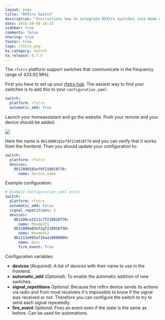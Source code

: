 ```yaml
---
layout: page
title: "RFXtrx Switch"
description: "Instructions how to integrate RFXtrx switches into Home Assistant."
date: 2015-10-08 10:15
sidebar: true
comments: false
sharing: true
footer: true
logo: rfxtrx.png
ha_category: Switch
ha_release: 0.7.5
---
```


The `rfxtrx` platform support switches that communicate in the frequency range of 433.92 MHz.

First you have to set up your [rfxtrx hub](/components/rfxtrx/).
The easiest way to find your switches is to add this to your `configuration.yaml`:

```yaml
switch:
  platform: rfxtrx
  automatic_add: True
```

Launch your homeassistant and go the website.
Push your remote and your device should be added:

<p class='img'>
<img src='/images/components/rfxtrx/switch.png' />
</p>

Here the name is `0b11000102ef9f210010f70` and you can verify that it works from the frontend.
Then you should update your configuration to:

```yaml
switch:
  platform: rfxtrx
  devices:
    0b11000102ef9f210010f70:
      name: device_name
```

Example configuration:

```yaml
# Example configuration.yaml entry
switch:
  platform: rfxtrx
  automatic_add: False
  signal_repetitions: 2
  devices:
    0b1100ce3213c7f210010f70:
      name: Movment1
    0b11000a02ef2gf210010f50:
      name: Movment2
    0b1111e003af16aa10000060:
      name: Door
      fire_event: True
```

Configuration variables:

- **devices** (*Required*): A list of devices with their name to use in the frontend.
- **automatic_add** (*Optional*): To enable the automatic addition of new switches.
- **signal_repetitions** *Optional*: Because the rxftrx device sends its actions via radio and from most receivers it's impossible to know if the signal was received or not. Therefore you can configure the switch to try to send each signal repeatedly.
- **fire_event** *Optional*: Fires an event even if the state is the same as before. Can be used for automations.

